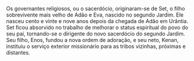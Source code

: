 ﻿Os governantes religiosos, ou o sacerdócio, originaram-se de Set, o filho sobrevivente mais velho de Adão e Eva, nascido no segundo Jardim. Ele nasceu cento e vinte e nove anos depois da chegada de Adão em Urântia. Set ficou absorvido no trabalho de melhorar o status espiritual do povo do seu pai, tornando-se o dirigente do novo sacerdócio do segundo Jardim. Seu filho, Enos, fundou a nova ordem de adoração, e seu neto, Kenan, instituiu o serviço exterior missionário para as tribos vizinhas, próximas e distantes.